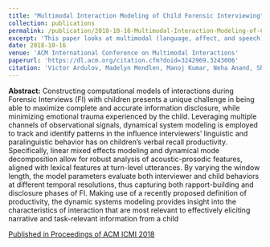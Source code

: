 ```yaml
---
title: "Multimodal Interaction Modeling of Child Forensic Interviewing"
collection: publications
permalink: /publication/2018-10-16-Multimodal-Interaction-Modeling-of-Child-Forensic-Interviewing
excerpt: 'This paper looks at multimodal (language, affect, and speech) models of child forensic interviewing. In particular we explore Linear Mixture Models (LMMs) and Dynamic Mode Decomposition with Control (DMDc)'
date: 2018-10-16
venue: 'ACM International Conference on Multimodal Interactions'
paperurl: 'https://dl.acm.org/citation.cfm?doid=3242969.3243006'
citation: 'Victor Ardulov, Madelyn Mendlen, Manoj Kumar, Neha Anand, Shanna Williams, Thomas Lyon, and Shrikanth Narayanan. 2018. Multimodal Interaction Modeling of Child Forensic Interviewing. In Proceedings of the 20th ACM International Conference on Multimodal Interaction (ICMI '18). ACM, New York, NY, USA, 179-185. DOI: https://doi.org/10.1145/3242969.3243006'
---
```


**Abstract:** Constructing computational models of interactions during Forensic Interviews (FI) with children presents a unique challenge in being able to maximize complete and accurate information disclosure, while minimizing emotional trauma experienced by the child. Leveraging multiple channels of observational signals, dynamical system modeling is employed to track and identify patterns in the influence interviewers’ linguistic and paralinguistic behavior has on children’s verbal recall productivity. Specifically, linear mixed effects modeling and dynamical mode decomposition allow for robust analysis of acoustic-prosodic features, aligned with lexical features at turn-level utterances. By varying the window length, the model parameters evaluate both interviewer and child behaviors at different temporal resolutions, thus capturing both rapport-building and disclosure phases of FI. Making use of a recently proposed definition of productivity, the dynamic systems modeling provides insight into the characteristics of interaction that are most relevant to effectively eliciting narrative and task-relevant information from a child


[Published in Proceedings of ACM ICMI 2018](https://dl.acm.org/citation.cfm?doid=3242969.3243006)



